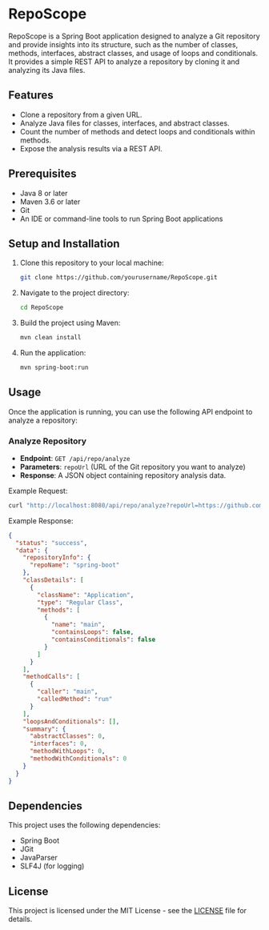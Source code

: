 
# RepoScope

RepoScope is a Spring Boot application designed to analyze a Git repository and provide insights into its structure, such as the number of classes, methods, interfaces, abstract classes, and usage of loops and conditionals. It provides a simple REST API to analyze a repository by cloning it and analyzing its Java files.

## Features
- Clone a repository from a given URL.
- Analyze Java files for classes, interfaces, and abstract classes.
- Count the number of methods and detect loops and conditionals within methods.
- Expose the analysis results via a REST API.

## Prerequisites
- Java 8 or later
- Maven 3.6 or later
- Git
- An IDE or command-line tools to run Spring Boot applications

## Setup and Installation

1. Clone this repository to your local machine:
    ```bash
    git clone https://github.com/yourusername/RepoScope.git
    ```

2. Navigate to the project directory:
    ```bash
    cd RepoScope
    ```

3. Build the project using Maven:
    ```bash
    mvn clean install
    ```

4. Run the application:
    ```bash
    mvn spring-boot:run
    ```

## Usage

Once the application is running, you can use the following API endpoint to analyze a repository:

### Analyze Repository

- **Endpoint**: `GET /api/repo/analyze`
- **Parameters**: `repoUrl` (URL of the Git repository you want to analyze)
- **Response**: A JSON object containing repository analysis data.

Example Request:
```bash
curl "http://localhost:8080/api/repo/analyze?repoUrl=https://github.com/spring-projects/spring-boot.git"
```

Example Response:
```json
{
  "status": "success",
  "data": {
    "repositoryInfo": {
      "repoName": "spring-boot"
    },
    "classDetails": [
      {
        "className": "Application",
        "type": "Regular Class",
        "methods": [
          {
            "name": "main",
            "containsLoops": false,
            "containsConditionals": false
          }
        ]
      }
    ],
    "methodCalls": [
      {
        "caller": "main",
        "calledMethod": "run"
      }
    ],
    "loopsAndConditionals": [],
    "summary": {
      "abstractClasses": 0,
      "interfaces": 0,
      "methodWithLoops": 0,
      "methodWithConditionals": 0
    }
  }
}
```

## Dependencies

This project uses the following dependencies:

- Spring Boot
- JGit
- JavaParser
- SLF4J (for logging)

## License

This project is licensed under the MIT License - see the [LICENSE](https://github.com/SuhruthY/RepoScope/blob/master/LICENSE) file for details.
